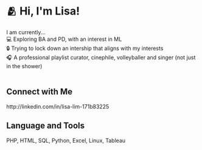<h1> 🫂 Hi, I'm Lisa! </h1>

I am currently... <br>
💻 Exploring BA and PD, with an interest in ML <br>
🔒 Trying to lock down an intership that aligns with my interests<br>
🎧 A professional playlist curator, cinephile, volleyballer and singer (not just in the shower) <br>
<br>
<h2>Connect with Me</h2>
http://linkedin.com/in/lisa-lim-171b83225
<br>
<h2>Language and Tools</h2>
PHP, HTML, SQL, Python, Excel, Linux, Tableau



